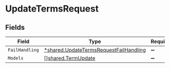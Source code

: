 # UpdateTermsRequest


## Fields

| Field                                                                                           | Type                                                                                            | Required                                                                                        | Description                                                                                     |
| ----------------------------------------------------------------------------------------------- | ----------------------------------------------------------------------------------------------- | ----------------------------------------------------------------------------------------------- | ----------------------------------------------------------------------------------------------- |
| `FailHandling`                                                                                  | [*shared.UpdateTermsRequestFailHandling](../../models/shared/updatetermsrequestfailhandling.md) | :heavy_minus_sign:                                                                              | N/A                                                                                             |
| `Models`                                                                                        | [][shared.TermUpdate](../../models/shared/termupdate.md)                                        | :heavy_minus_sign:                                                                              | N/A                                                                                             |